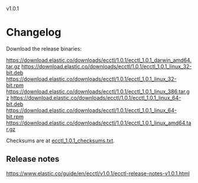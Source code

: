 v1.0.1

# Changelog

Download the release binaries:

<https://download.elastic.co/downloads/ecctl/1.0.1/ecctl_1.0.1_darwin_amd64.tar.gz>
<https://download.elastic.co/downloads/ecctl/1.0.1/ecctl_1.0.1_linux_32-bit.deb>
<https://download.elastic.co/downloads/ecctl/1.0.1/ecctl_1.0.1_linux_32-bit.rpm>
<https://download.elastic.co/downloads/ecctl/1.0.1/ecctl_1.0.1_linux_386.tar.gz>
<https://download.elastic.co/downloads/ecctl/1.0.1/ecctl_1.0.1_linux_64-bit.deb>
<https://download.elastic.co/downloads/ecctl/1.0.1/ecctl_1.0.1_linux_64-bit.rpm>
<https://download.elastic.co/downloads/ecctl/1.0.1/ecctl_1.0.1_linux_amd64.tar.gz>

Checksums are at [ecctl_1.0.1_checksums.txt](https://download.elastic.co/downloads/ecctl/1.0.1/ecctl_1.0.1_checksums.txt).

## Release notes

<https://www.elastic.co/guide/en/ecctl/v1.0.1/ecctl-release-notes-v1.0.1.html>
